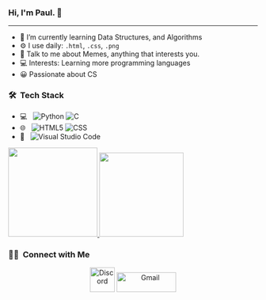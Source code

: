 ### Hi, I'm Paul. 👋
---
- 🌱 I’m currently learning Data Structures,  and Algorithms
- ⚙️ I use daily: `.html`, `.css`, `.png`
- 💬 Talk to me about Memes, anything that interests you.
- 💻 Interests: Learning more programming languages
- 😀 Passionate about CS

### 🛠 &nbsp;Tech Stack

- 💻 &nbsp;
  ![Python](https://img.shields.io/badge/-Python-333333?style=flat&logo=python)
  ![C](https://img.shields.io/badge/-C-333333?style=flat&logo=C%2B%2B&logoColor=00599C)
- 🌐 &nbsp;
  ![HTML5](https://img.shields.io/badge/-HTML5-333333?style=flat&logo=HTML5)
  ![CSS](https://img.shields.io/badge/-CSS-333333?style=flat&logo=CSS3&logoColor=1572B6)
- 🔧 &nbsp;
  ![Visual Studio Code](https://img.shields.io/badge/-Visual%20Studio%20Code-333333?style=flat&logo=visual-studio-code&logoColor=007ACC)
  
<a href="https://github.com/AVS1508">
  <img height="180em" src="https://github-readme-stats.vercel.app/api?username=APaulZ&theme=buefy&show_icons=true" />
  <img height="170em" src="https://github-readme-stats.vercel.app/api/top-langs/?username=APaulZ&theme=buefy&layout=compact" />
</a>

<h3> 🤝🏻 &nbsp;Connect with Me </h3>
 <p align="center">
<a href="https://discordapp.com/users/777562287350612008"><img alt="Discord" src="https://uxwing.com/wp-content/themes/uxwing/download/brands-and-social-media/discord-square-color-icon.png" width="50" height"60"></a>
<a href="mailto:apaulnct@gmail.com"><img alt="Gmail" src="https://raw.githubusercontent.com/Thomas-George-T/Thomas-George-T/master/assets/google-gmail.svg" title="Email" width="120" height="40" /></a>
</p>

